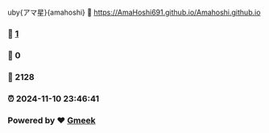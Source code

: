 # uby{アマ星}{amahoshi} :link: https://AmaHoshi691.github.io/Amahoshi.github.io 
### :page_facing_up: [1](https://AmaHoshi691.github.io/Amahoshi.github.io/tag.html) 
### :speech_balloon: 0 
### :hibiscus: 2128 
### :alarm_clock: 2024-11-10 23:46:41 
### Powered by :heart: [Gmeek](https://github.com/Meekdai/Gmeek)
